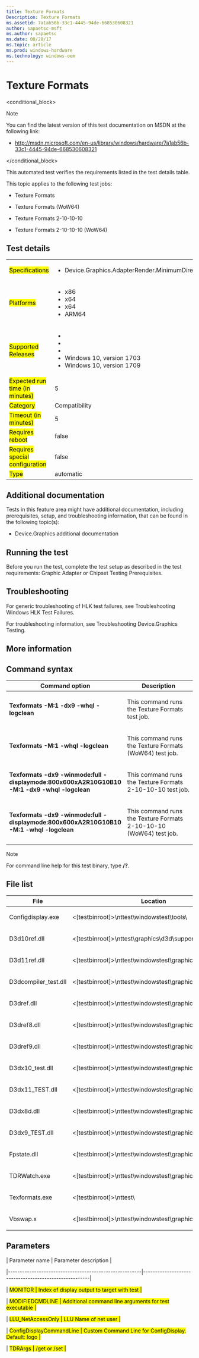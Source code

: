 ```yaml
---
title: Texture Formats
Description: Texture Formats
ms.assetid: 7a1ab56b-33c1-4445-94de-668530608321
author: sapaetsc-msft
ms.author: sapaetsc
ms.date: 08/28/17
ms.topic: article
ms.prod: windows-hardware
ms.technology: windows-oem
---
```


# Texture Formats

<conditional_block> <conditions> <docset value="standalone"></docset> </conditions>

>[!NOTE]
You can find the latest version of this test documentation on MSDN at the following link:

-   <xref hlink="http://msdn.microsoft.com/en-us/library/windows/hardware/7a1ab56b-33c1-4445-94de-668530608321">http://msdn.microsoft.com/en-us/library/windows/hardware/7a1ab56b-33c1-4445-94de-668530608321</b>


</conditional_block>

This automated test verifies the requirements listed in the test details table.

This topic applies to the following test jobs:

-   Texture Formats

-   Texture Formats (WoW64)

-   Texture Formats 2-10-10-10

-   Texture Formats 2-10-10-10 (WoW64)

## Test details

<table>
<colgroup>
<col width="50%" />
<col width="50%" />
</colgroup>
<tbody>
<tr class="odd">
<td><mark type="bullet_intro">Specifications</b></td>
<td><ul>
<li>Device.Graphics.AdapterRender.MinimumDirectXLevel</li>
</ul></td>
</tr>
<tr class="even">
<td><mark type="bullet_intro">Platforms</b></td>
<td><ul>
<li><tla rid="win_threshold_desktop"></tla> x86</li>
<li><tla rid="win_threshold_desktop"></tla> x64</li>
<li><tla rid="win_threshold_server"></tla> x64</li>
<li><tla rid="win_threshold_desktop"></tla> ARM64</li>
</ul></td>
</tr>
<tr class="odd">
<td><mark type="bullet_intro">Supported Releases</b></td>
<td><ul>
<li><tla rid="win_10"></tla></li>
<li><tla rid="win_10_th2"></tla></li>
<li><tla rid="win_10_rs1"></tla></li>
<li>Windows 10, version 1703</li>
<li>Windows 10, version 1709</li>
</ul></td>
</tr>
<tr class="even">
<td><mark type="bullet_intro">Expected run time (in minutes)</b></td>
<td>5</td>
</tr>
<tr class="odd">
<td><mark type="bullet_intro">Category</b></td>
<td>Compatibility</td>
</tr>
<tr class="even">
<td><mark type="bullet_intro">Timeout (in minutes)</b></td>
<td>5</td>
</tr>
<tr class="odd">
<td><mark type="bullet_intro">Requires reboot</b></td>
<td>false</td>
</tr>
<tr class="even">
<td><mark type="bullet_intro">Requires special configuration</b></td>
<td>false</td>
</tr>
<tr class="odd">
<td><mark type="bullet_intro">Type</b></td>
<td>automatic</td>
</tr>
</tbody>
</table>

## Additional documentation

Tests in this feature area might have additional documentation, including prerequisites, setup, and troubleshooting information, that can be found in the following topic(s):

-   <xref rid="p_hlk_test.device_graphics_additional_documentation">Device.Graphics additional documentation</b>

## Running the test

Before you run the test, complete the test setup as described in the test requirements: <xref rid="p_hlk_test.graphic_adapter_or_chipset_testing_prerequisites">Graphic Adapter or Chipset Testing Prerequisites</b>.

## Troubleshooting

For generic troubleshooting of HLK test failures, see <xref rid="p_hlk.troubleshooting_windows_hlk_test_failures">Troubleshooting Windows HLK Test Failures</b>.

For troubleshooting information, see <xref rid="p_hlk_test.troubleshooting_devicegraphics_testing">Troubleshooting Device.Graphics Testing</b>.

## More information

## Command syntax

<table>
<colgroup>
<col width="50%" />
<col width="50%" />
</colgroup>
<thead>
<tr class="header">
<th>Command option</th>
<th>Description</th>
</tr>
</thead>
<tbody>
<tr class="odd">
<td><p><strong>Texformats -M:1 -dx9 -whql -logclean</strong></p></td>
<td><p>This command runs the Texture Formats test job.</p></td>
</tr>
<tr class="even">
<td><p><strong>Texformats -M:1 -whql -logclean</strong></p></td>
<td><p>This command runs the Texture Formats (WoW64) test job.</p></td>
</tr>
<tr class="odd">
<td><p><strong>Texformats -dx9 -winmode:full -displaymode:800x600xA2R10G10B10 -M:1 -dx9 -whql -logclean</strong></p></td>
<td><p>This command runs the Texture Formats 2-10-10-10 test job.</p></td>
</tr>
<tr class="even">
<td><p><strong>Texformats -dx9 -winmode:full -displaymode:800x600xA2R10G10B10 -M:1 -whql -logclean</strong></p></td>
<td><p>This command runs the Texture Formats 2-10-10-10 (WoW64) test job.</p></td>
</tr>
</tbody>
</table>

>[!NOTE]
For command line help for this test binary, type **/?**.


## File list

<table>
<colgroup>
<col width="50%" />
<col width="50%" />
</colgroup>
<thead>
<tr class="header">
<th>File</th>
<th>Location</th>
</tr>
</thead>
<tbody>
<tr class="odd">
<td><p>Configdisplay.exe</p></td>
<td><p><placeholder>&lt;[testbinroot]&gt;</placeholder>\nttest\windowstest\tools\</p></td>
</tr>
<tr class="even">
<td><p>D3d10ref.dll</p></td>
<td><p><placeholder>&lt;[testbinroot]&gt;</placeholder>\nttest\graphics\d3d\support\</p></td>
</tr>
<tr class="odd">
<td><p>D3d11ref.dll</p></td>
<td><p><placeholder>&lt;[testbinroot]&gt;</placeholder>\nttest\windowstest\graphics\d3d\support\</p></td>
</tr>
<tr class="even">
<td><p>D3dcompiler_test.dll</p></td>
<td><p><placeholder>&lt;[testbinroot]&gt;</placeholder>\nttest\windowstest\graphics\d3d\support\</p></td>
</tr>
<tr class="odd">
<td><p>D3dref.dll</p></td>
<td><p><placeholder>&lt;[testbinroot]&gt;</placeholder>\nttest\windowstest\graphics\d3d\support</p></td>
</tr>
<tr class="even">
<td><p>D3dref8.dll</p></td>
<td><p><placeholder>&lt;[testbinroot]&gt;</placeholder>\nttest\windowstest\graphics\d3d\support\</p></td>
</tr>
<tr class="odd">
<td><p>D3dref9.dll</p></td>
<td><p><placeholder>&lt;[testbinroot]&gt;</placeholder>\nttest\windowstest\graphics\d3d\support\</p></td>
</tr>
<tr class="even">
<td><p>D3dx10_test.dll</p></td>
<td><p><placeholder>&lt;[testbinroot]&gt;</placeholder>\nttest\windowstest\graphics\d3d\support\</p></td>
</tr>
<tr class="odd">
<td><p>D3dx11_TEST.dll</p></td>
<td><p><placeholder>&lt;[testbinroot]&gt;</placeholder>\nttest\windowstest\graphics\d3d\support\</p></td>
</tr>
<tr class="even">
<td><p>D3dx8d.dll</p></td>
<td><p><placeholder>&lt;[testbinroot]&gt;</placeholder>\nttest\windowstest\graphics\d3d\support\</p></td>
</tr>
<tr class="odd">
<td><p>D3dx9_TEST.dll</p></td>
<td><p><placeholder>&lt;[testbinroot]&gt;</placeholder>\nttest\windowstest\graphics\d3d\support\</p></td>
</tr>
<tr class="even">
<td><p>Fpstate.dll</p></td>
<td><p><placeholder>&lt;[testbinroot]&gt;</placeholder>\nttest\windowstest\graphics\d3d\utility\</p></td>
</tr>
<tr class="odd">
<td><p>TDRWatch.exe</p></td>
<td><p><placeholder>&lt;[testbinroot]&gt;</placeholder>\nttest\windowstest\graphics\</p></td>
</tr>
<tr class="even">
<td><p>Texformats.exe</p></td>
<td><p><placeholder>&lt;[testbinroot]&gt;</placeholder>\nttest\</p></td>
</tr>
<tr class="odd">
<td><p>Vbswap.x</p></td>
<td><p><placeholder>&lt;[testbinroot]&gt;</placeholder>\nttest\windowstest\graphics\d3d\conf\</p></td>
</tr>
</tbody>
</table>

## Parameters

| Parameter name                                         | Parameter description                                 |
|--------------------------------------------------------|-------------------------------------------------------|
| <mark type="bullet_intro">MONITOR</b>                  | Index of display output to target with test           |
| <mark type="bullet_intro">MODIFIEDCMDLINE</b>          | Additional command line arguments for test executable |
| <mark type="bullet_intro">LLU\_NetAccessOnly</b>       | LLU Name of net user                                  |
| <mark type="bullet_intro">ConfigDisplayCommandLine</b> | Custom Command Line for ConfigDisplay. Default: logo  |
| <mark type="bullet_intro">TDRArgs</b>                  | /get or /set                                          |





